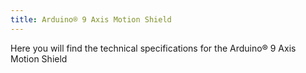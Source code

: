 ```yaml
---
title: Arduino® 9 Axis Motion Shield
---
```


<TechSpecDescription>
    Here you will find the technical specifications for the Arduino® 9 Axis Motion Shield
</TechSpecDescription>